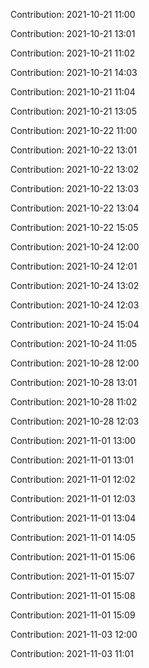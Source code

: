 Contribution: 2021-10-21 11:00

Contribution: 2021-10-21 13:01

Contribution: 2021-10-21 11:02

Contribution: 2021-10-21 14:03

Contribution: 2021-10-21 11:04

Contribution: 2021-10-21 13:05

Contribution: 2021-10-22 11:00

Contribution: 2021-10-22 13:01

Contribution: 2021-10-22 13:02

Contribution: 2021-10-22 13:03

Contribution: 2021-10-22 13:04

Contribution: 2021-10-22 15:05

Contribution: 2021-10-24 12:00

Contribution: 2021-10-24 12:01

Contribution: 2021-10-24 13:02

Contribution: 2021-10-24 12:03

Contribution: 2021-10-24 15:04

Contribution: 2021-10-24 11:05

Contribution: 2021-10-28 12:00

Contribution: 2021-10-28 13:01

Contribution: 2021-10-28 11:02

Contribution: 2021-10-28 12:03

Contribution: 2021-11-01 13:00

Contribution: 2021-11-01 13:01

Contribution: 2021-11-01 12:02

Contribution: 2021-11-01 12:03

Contribution: 2021-11-01 13:04

Contribution: 2021-11-01 14:05

Contribution: 2021-11-01 15:06

Contribution: 2021-11-01 15:07

Contribution: 2021-11-01 15:08

Contribution: 2021-11-01 15:09

Contribution: 2021-11-03 12:00

Contribution: 2021-11-03 11:01

